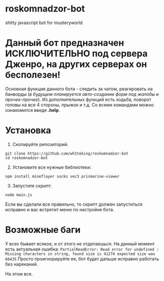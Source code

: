# roskomnadzor-bot
shitty javascript bot for musteryworld

# Данный бот предназначен ИСКЛЮЧИТЕЛЬНО под сервера Дженро, на других серверах он бесполезен!

Основная функция данного бота - следить за чатом, реагировать на банворды (_в будущем планируется авто-создание форм под жалобы и прочее-прочее_).
Из дополнительных функций есть ходьба, поворот головы на все 4 стороны, прыжок и т.д. Со всеми командами можно ознакомится введя **.help**.

# Установка

1. Скопируйте репозиторий:
```
git clone https://github.com/wh1teking/roskomnadzor-bot
cd roskomnadzor-bot
```
2. Установите все нужные библиотеки:
```
npm install mineflayer socks vec3 prismarine-viewer
```
3. Запустите скрипт:
```
node main.js
```

Если вы сделали все правильно, то скрипт должен запуститься исправно и вас встретит меню по настройке бота.

# Возможные баги

У всех бывает всякое, и от этого не отделаешься. На данный момент есть актуальная ошибка:
`PartialReadError: Read error for undefined : Missing characters in string, found size is 41274 expected size was 66435`
Просто проигнорируйте ее, бот будет дальше исправно работать без нареканий.

На этом все.
